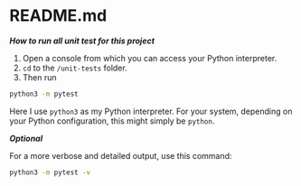 # README.md

***How to run all unit test for this project***
1) Open a console from which you can access your Python interpreter.
2) `cd` to the `/unit-tests` folder.
3) Then run
```bash
python3 -m pytest
```
Here I use `python3` as my Python interpreter. For your system, depending on your Python configuration, this might simply be `python`.

***Optional***  

For a more verbose and detailed output, use this command:
```bash
python3 -m pytest -v
```